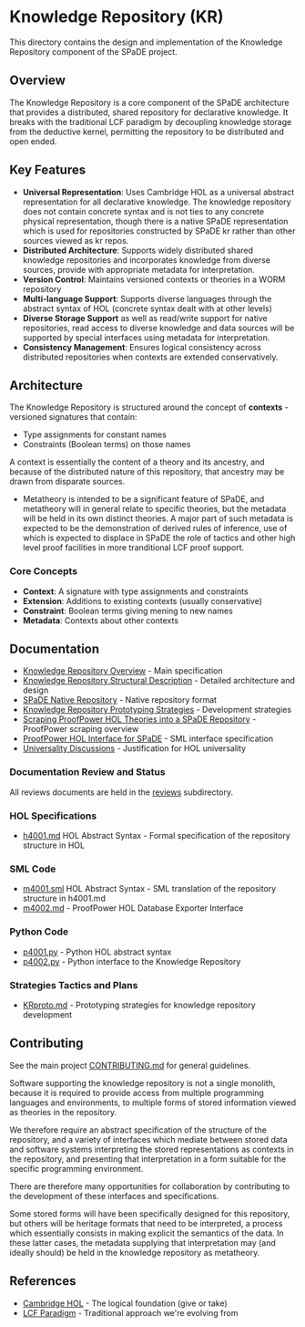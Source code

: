 # Knowledge Repository (KR)

This directory contains the design and implementation of the Knowledge Repository component of the SPaDE project.

## Overview

The Knowledge Repository is a core component of the SPaDE architecture that provides a distributed, shared repository for declarative knowledge. It breaks with the traditional LCF paradigm by decoupling knowledge storage from the deductive kernel, permitting the repository to be distributed and open ended.

## Key Features

- **Universal Representation**: Uses Cambridge HOL as a universal abstract representation for all declarative knowledge.  The knowledge repository does not contain concrete syntax and is not ties to any concrete physical representation, though there is a native SPaDE representation which is used for repositories constructed by SPaDE kr rather than other sources viewed as kr repos.
- **Distributed Architecture**: Supports widely distributed shared knowledge repositories and incorporates knowledge from diverse sources, provide with appropriate metadata for interpretation.
- **Version Control**: Maintains versioned contexts or theories in a WORM repository
- **Multi-language Support**: Supports diverse languages through the abstract syntax of HOL (concrete syntax dealt with at other levels)
- **Diverse Storage Support** as well as read/write support for native repositories, read access to diverse knowledge and data sources will be supported by special interfaces using metadata for interpretation.
- **Consistency Management**: Ensures logical consistency across distributed repositories when contexts are extended conservatively.

## Architecture

The Knowledge Repository is structured around the concept of **contexts** - versioned signatures that contain:

- Type assignments for constant names
- Constraints (Boolean terms) on those names

A context is essentially the content of a theory and its ancestry, and because of the distributed nature of this repository, that ancestry may be drawn from disparate sources.

- Metatheory is intended to be a significant feature of SPaDE, and metatheory will in general relate to specific theories, but the metadata will be held in its own distinct theories.
A major part of such metadata is expected to be the demonstration of derived rules of inference, use of which is expected to displace in SPaDE the role of tactics and other high level proof facilities in more tranditional LCF proof support.

### Core Concepts

- **Context**: A signature with type assignments and constraints
- **Extension**: Additions to existing contexts (usually conservative)
- **Constraint**: Boolean terms giving mening to new names
- **Metadata**: Contexts about other contexts

## Documentation

- [Knowledge Repository Overview](KnowledgeRepo.md) - Main specification
- [Knowledge Repository Structural Description](KnowledgeRepo.md) - Detailed architecture and design
- [SPaDE Native Repository](SPaDENativeRepo.md) - Native repository format
- [Knowledge Repository Prototyping Strategies](KRproto.md) - Development strategies
- [Scraping ProofPower HOL Theories into a SPaDE Repository](SPaDEppScrape.md) - ProofPower scraping overview
- [ProofPower HOL Interface for SPaDE](ppholinterface.md) - SML interface specification
- [Universality Discussions](KRUniversality.md) - Justification for HOL universality

### Documentation Review and Status

All reviews documents are held in the [reviews](../reviews) subdirectory.

### HOL Specifications

- [h4001.md](h4001.md) HOL Abstract Syntax - Formal specification of the repository structure in HOL

### SML Code

- [m4001.sml](m4001.sml) HOL Abstract Syntax - SML translation of the repository structure in h4001.md
- [m4002.md](m4002.md) - ProofPower HOL Database Exporter Interface

### Python Code

- [p4001.py](p4001.py) - Python HOL abstract syntax
- [p4002.py](p4002.py) - Python interface to the Knowledge Repository

### Strategies Tactics and Plans

- [KRproto.md](KRproto.md) - Prototyping strategies for knowledge repository development

## Contributing

See the main project [CONTRIBUTING.md](../CONTRIBUTING.md) for general guidelines.

Software supporting the knowledge repository is not a single monolith, because it is required to provide access from multiple programming languages and environments, to multiple forms of stored information viewed as theories in the repository.

We therefore require an abstract specification of the structure of the repository, and a variety of interfaces which mediate between stored data and software systems interpreting the stored representations as contexts in the repository, and presenting that interpretation in a form suitable for the specific programming environment.

There are therefore many opportunities for collaboration by contributing to the development of these interfaces and specifications.

Some stored forms will have been specifically designed for this repository, but others will be heritage formats that need to be interpreted, a process which essentially consists in making explicit the semantics of the data.
In these latter cases, the metadata supplying that interpretation may (and ideally should) be held in the knowledge repository as metatheory.

## References

- [Cambridge HOL](https://www.cl.cam.ac.uk/research/hvg/HOL/) - The logical foundation (give or take)
- [LCF Paradigm](https://en.wikipedia.org/wiki/LCF_(theorem_prover)) - Traditional approach we're evolving from

